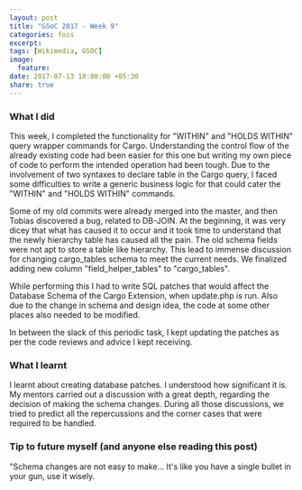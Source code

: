 ```yaml
---
layout: post
title: "GSoC 2017 - Week 9"
categories: foss
excerpt:
tags: [Wikimedia, GSOC]
image:
  feature:
date: 2017-07-13 18:00:00 +05:30
share: true
---
```


### What I did

This week, I completed the functionality for "WITHIN" and "HOLDS WITHIN" query wrapper commands for Cargo. Understanding the control flow of the already existing code had been easier for this one but writing my own piece of code to perform the intended operation had been tough. Due to the involvement of two syntaxes to declare table in the Cargo query, I faced some difficulties to write a generic business logic for that could cater the "WITHIN" and "HOLDS WITHIN" commands.

Some of my old commits were already merged into the master, and then Tobias discovered a bug, related to DB-JOIN. At the beginning, it was very dicey that what has caused it to occur and it took time to understand that the newly hierarchy table has caused all the pain.
The old schema fields were not apt to store a table like hierarchy.
This lead to immense discussion for changing cargo_tables schema to meet the current needs. We finalized adding new column "field_helper_tables" to "cargo_tables".

While performing this I had to write SQL patches that would affect the Database Schema of the Cargo Extension, when update.php is run. Also due to the change in schema and design idea, the code at some other places also needed to be modified.

In between the slack of this periodic task, I kept updating the patches as per the code reviews and advice I kept receiving.


### What I learnt

I learnt about creating database patches. I understood how significant it is. My mentors carried out a discussion with a great depth, regarding the decision of making the schema changes. During all those discussions, we tried to predict all the repercussions and the corner cases that were required to be handled.


### Tip to future myself (and anyone else reading this post)

"Schema changes are not easy to make... It's like you have a single bullet in your gun, use it wisely.


